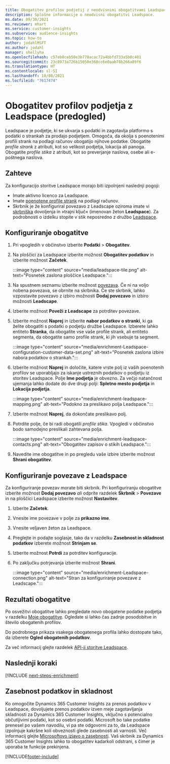 ```yaml
---
title: Obogatitev profilov podjetij z neodvisnimi obogatitvami Leadspace
description: Splošne informacije o neodvisni obogatitvi Leadspace.
ms.date: 09/30/2021
ms.reviewer: mhart
ms.service: customer-insights
ms.subservice: audience-insights
ms.topic: how-to
author: jodahlMSFT
ms.author: jodahl
manager: shellyha
ms.openlocfilehash: c57eb0ceb50e3b778acac72a4bbfd733a5b0c401
ms.sourcegitcommit: 23c8973a726b15050e368cc6e0aab78b266a89f6
ms.translationtype: HT
ms.contentlocale: sl-SI
ms.lasthandoff: 10/08/2021
ms.locfileid: "7617474"
---
```

# <a name="enrichment-of-company-profiles-with-leadspace-preview"></a>Obogatitev profilov podjetja z Leadspace (predogled)

Leadspace je podjetje, ki se ukvarja s podatki in zagotavlja platformo s podatki o strankah za prodajo podjetjem. Omogoča, da okolja s poenotenimi profili strank na podlagi računov obogatijo njihove podatke. Obogatite *profile strank* z atributi, kot so velikost podjetja, lokacija ali panoga. Obogatite *profile stika* z atributi, kot so preverjanje naslova, osebe ali e-poštnega naslova.

## <a name="prerequisites"></a>Zahteve

Za konfiguracijo storitve Leadspace morajo biti izpolnjeni naslednji pogoji:

- Imate aktivno licenco za Leadspace.
- Imate [poenotene profile strank](customer-profiles.md) na podlagi računov.
- Skrbnik je že konfiguriral povezavo z Leadscape oziroma imate vi [skrbniška](permissions.md#administrator) dovoljenja in »trajni ključ« (imenovan žeton **Leadspace**). Za podrobnosti o izdelku stopite v stik neposredno z družbo [Leadspace](https://www.leadspace.com/leadspace-microsoft-dynamics-365/).

## <a name="configure-the-enrichment"></a>Konfiguriranje obogatitve

1. Pri vpogledih v občinstvo izberite **Podatki** > **Obogatitev**.

1. Na ploščici za Leadspace izberite možnost **Obogatitev podatkov** in izberite možnost **Začetek**.

   :::image type="content" source="media/leadspace-tile.png" alt-text="Posnetek zaslona ploščice Leadspace.":::

1. Na spustnem seznamu izberite možnost [povezava](connections.md). Če ni na voljo nobena povezava, se obrnite na skrbnika. Če ste skrbnik, lahko vzpostavite povezavo z izbiro možnosti **Dodaj povezavo** in izbiro možnosti **Leadscape**. 

1. Izberite možnost **Poveži z Leadscape** za potrditev povezave.

1. Izberite možnost **Naprej** in izberite **nabor podatkov o stranki**, ki ga želite obogatiti s podatki o podjetju družbe Leadspace. Izberete lahko entiteto **Stranka**, da obogatite vse vaše profile strank, ali entiteto segmenta, da obogatite samo profile strank, ki jih vsebuje ta segment.

    :::image type="content" source="media/enrichment-Leadspace-configuration-customer-data-set.png" alt-text="Posnetek zaslona izbire nabora podatkov o strankah.":::

1. Izberite možnost **Naprej** in določite, katere vrste polj iz vaših poenotenih profilov se uporabljajo za iskanje ustreznih podatkov o podjetju iz storitev Leadspace. Polje **Ime podjetja** je obvezno. Za večjo natančnost ujemanja lahko dodate do dve drugi polji: **Spletno mesto podjetja** in **Lokacija podjetja**.

   :::image type="content" source="media/enrichment-leadspace-mapping.png" alt-text="Podokno za preslikavo polja Leadspace.":::

1. Izberite možnost **Naprej**, da dokončate preslikavo polj.

1. Potrdite polje, če bi radi obogatili *profile stika*. Vpogledi v občinstvo bodo samodejno preslikali zahtevana polja.

   :::image type="content" source="media/enrichment-leadspace-contacts.png" alt-text="Obogatitev zapisov o stikih Leadspace.":::
 
1. Navedite ime obogatitve in po pregledu vaše izbire izberite možnost **Shrani obogatitev**.


## <a name="configure-the-connection-for-leadspace"></a>Konfiguriranje povezave z Leadspace 

Za konfiguriranje povezav morate biti skrbnik. Pri konfiguriranju obogatitve izberite možnost **Dodaj povezavo** *ali* odprite razdelek **Skrbnik** > **Povezave** in na ploščici Leadspace izberite možnost **Nastavitev**.

1. Izberite **Začetek**. 

1. Vnesite ime povezave v polje za **prikazno ime**.

1. Vnesite veljaven žeton za Leadspace.

1. Preglejte in podajte soglasje, tako da v razdelku **Zasebnost in skladnost podatkov** izberete možnost **Strinjam se**.

1. Izberite možnost **Potrdi** za potrditev konfiguracije.

1. Po zaključku potrjevanja izberite možnost **Shrani**.
   
   :::image type="content" source="media/enrichment-Leadspace-connection.png" alt-text="Stran za konfiguriranje povezave z Leadscape.":::

## <a name="enrichment-results"></a>Rezultati obogatitve

Po osvežitvi obogatitve lahko pregledate novo obogatene podatke podjetja v razdelku [Moje obogatitve](enrichment-hub.md). Ogledate si lahko čas zadnje posodobitve in število obogatenih profilov.

Do podrobnega prikaza vsakega obogatenega profila lahko dostopate tako, da izberete **Ogled obogatenih podatkov**.

Za več informacij glejte razdelek [API-ji storitve Leadspace](https://support.leadspace.com/hc/en-us/sections/201997649-API).

## <a name="next-steps"></a>Naslednji koraki


[!INCLUDE [next-steps-enrichment](../includes/next-steps-enrichment.md)]

## <a name="data-privacy-and-compliance"></a>Zasebnost podatkov in skladnost

Ko omogočite Dynamics 365 Customer Insights za prenos podatkov v Leadspace, dovoljujete prenos podatkov izven meje zagotavljanja skladnosti za Dynamics 365 Customer Insights, vključno s potencialno občutljivimi podatki, kot so osebni podatki. Microsoft bo take podatke prenesel po vašem navodilu, vi pa ste odgovorni za to, da Leadspace izpolnjuje kakršne koli obveznosti glede zasebnosti ali varnosti. Več informacij glejte [Microsoftovo izjavo o zasebnosti](https://go.microsoft.com/fwlink/?linkid=396732).
Vaš skrbnik za Dynamics 365 Customer Insights lahko to obogatitev kadarkoli odstrani, s čimer je uporaba te funkcije prekinjena.


[!INCLUDE[footer-include](../includes/footer-banner.md)]
